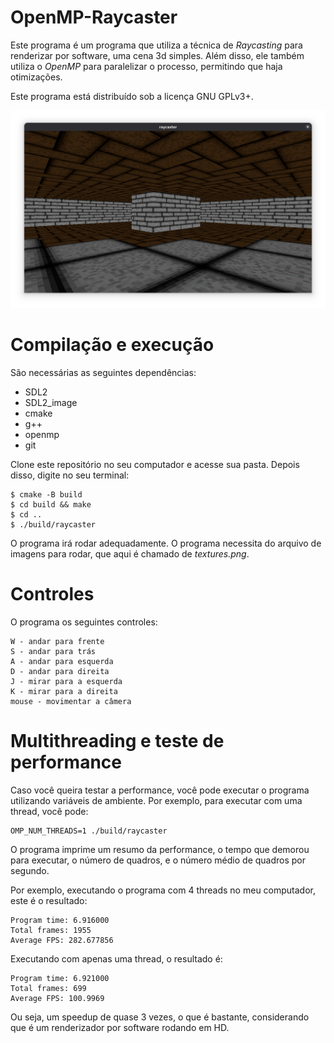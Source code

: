 # OpenMP-Raycaster

Este programa é um programa que utiliza a técnica de *Raycasting* para
renderizar por software, uma cena 3d simples. Além disso, ele também utiliza o
*OpenMP* para paralelizar o processo, permitindo que haja otimizações.

Este programa está distribuído sob a licença GNU GPLv3+.

![](screenshot.png)

# Compilação e execução

São necessárias as seguintes dependências:
- SDL2
- SDL2\_image
- cmake
- g++
- openmp
- git

Clone este repositório no seu computador e acesse sua pasta. Depois disso,
digite no seu terminal:

```
$ cmake -B build
$ cd build && make
$ cd ..
$ ./build/raycaster
```

O programa irá rodar adequadamente. O programa necessita do arquivo de imagens
para rodar, que aqui é chamado de *textures.png*.

# Controles

O programa os seguintes controles:

```
W - andar para frente
S - andar para trás
A - andar para esquerda
D - andar para direita
J - mirar para a esquerda
K - mirar para a direita
mouse - movimentar a câmera
```

# Multithreading e teste de performance

Caso você queira testar a performance, você pode executar o programa
utilizando variáveis de ambiente. Por exemplo, para executar com
uma thread, você pode:

```
OMP_NUM_THREADS=1 ./build/raycaster
```

O programa imprime um resumo da performance, o tempo que demorou
para executar, o número de quadros, e o número médio de quadros
por segundo.

Por exemplo, executando o programa com 4 threads no meu computador,
este é o resultado:
```
Program time: 6.916000
Total frames: 1955
Average FPS: 282.677856
```

Executando com apenas uma thread, o resultado é:
```
Program time: 6.921000
Total frames: 699
Average FPS: 100.9969
```

Ou seja, um speedup de quase 3 vezes, o que é bastante, considerando
que é um renderizador por software rodando em HD.
